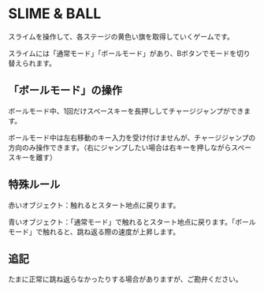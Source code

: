 # SLIME & BALL

スライムを操作して、各ステージの黄色い旗を取得していくゲームです。

スライムには「通常モード」「ボールモード」があり、Bボタンでモードを切り替えられます。


## 「ボールモード」の操作
  
ボールモード中、1回だけスペースキーを長押ししてチャージジャンプができます。

ボールモード中は左右移動のキー入力を受け付けませんが、チャージジャンプの方向のみ操作できます。（右にジャンプしたい場合は右キーを押しながらスペースキーを離す）


## 特殊ルール

赤いオブジェクト：触れるとスタート地点に戻ります。

青いオブジェクト：「通常モード」で触れるとスタート地点に戻ります。「ボールモード」で触れると、跳ね返る際の速度が上昇します。


## 追記

たまに正常に跳ね返らなかったりする場合がありますが、ご勘弁ください。
